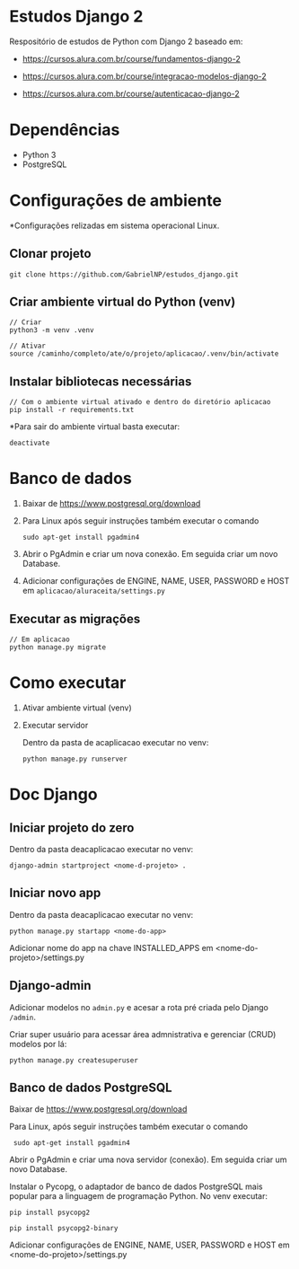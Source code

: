 # Estudos Django 2

Respositório de estudos de Python com Django 2 baseado em:
            
- https://cursos.alura.com.br/course/fundamentos-django-2

- https://cursos.alura.com.br/course/integracao-modelos-django-2

- https://cursos.alura.com.br/course/autenticacao-django-2

# Dependências
- Python 3
- PostgreSQL

# Configurações de ambiente

*Configurações relizadas em sistema operacional Linux.

## Clonar projeto

```
git clone https://github.com/GabrielNP/estudos_django.git
```

## Criar ambiente virtual do Python (venv)
```
// Criar
python3 -m venv .venv

// Ativar
source /caminho/completo/ate/o/projeto/aplicacao/.venv/bin/activate
```

## Instalar bibliotecas necessárias
```
// Com o ambiente virtual ativado e dentro do diretório aplicacao
pip install -r requirements.txt
```

*Para sair do ambiente virtual basta executar:

```
deactivate
```

# Banco de dados
1. Baixar de https://www.postgresql.org/download

2. Para Linux após seguir instruções também executar o comando

    ``` 
    sudo apt-get install pgadmin4
    ```

3. Abrir o PgAdmin e criar um nova conexão. Em seguida criar um novo Database.

4. Adicionar configurações de ENGINE, NAME, USER, PASSWORD e HOST em `aplicacao/aluraceita/settings.py`

## Executar as migrações
```
// Em aplicacao
python manage.py migrate
```
# Como executar
 
1. Ativar ambiente virtual (venv)
2. Executar servidor

    Dentro da pasta de acaplicacao executar no venv:

    ```
    python manage.py runserver
    ```
# Doc Django
## Iniciar projeto do zero

Dentro da pasta deacaplicacao executar no venv:

```
django-admin startproject <nome-d-projeto> .
```

## Iniciar novo app

Dentro da pasta deacaplicacao executar no venv:

```
python manage.py startapp <nome-do-app>
```

Adicionar nome do app na chave INSTALLED_APPS em \<nome-do-projeto>/settings.py

## Django-admin

Adicionar modelos no `admin.py` e acesar a rota pré criada pelo Django `/admin`.

Criar super usuário para acessar área admnistrativa e gerenciar (CRUD) modelos por lá:

```
python manage.py createsuperuser
```
## Banco de dados PostgreSQL

Baixar de https://www.postgresql.org/download

Para Linux, após seguir instruções também executar o comando

``` sudo apt-get install pgadmin4```

Abrir o PgAdmin e criar uma nova servidor (conexão). Em seguida criar um novo Database. 

Instalar o Pycopg, o adaptador de banco de dados PostgreSQL mais popular para a linguagem de programação Python. No venv executar:

```pip install psycopg2```

```pip install psycopg2-binary```

Adicionar configurações de ENGINE, NAME, USER, PASSWORD e HOST em \<nome-do-projeto>/settings.py


